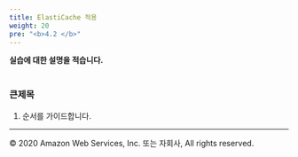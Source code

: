 ```yaml
---
title: ElastiCache 적용
weight: 20
pre: "<b>4.2 </b>"
---
```


**실습에 대한 설명을 적습니다.** <br/><br/>

### 큰제목 
1. 순서를 가이드합니다.


---
© 2020 Amazon Web Services, Inc. 또는 자회사, All rights reserved.



